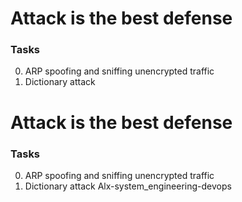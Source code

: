 # Attack is the best defense

### Tasks
0. ARP spoofing and sniffing unencrypted traffic 
1. Dictionary attack 
# Attack is the best defense

### Tasks
0. ARP spoofing and sniffing unencrypted traffic 
1. Dictionary attack 
Alx-system_engineering-devops
